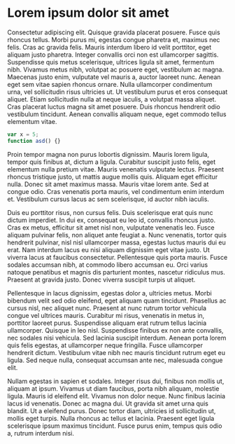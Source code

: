 # Lorem ipsum dolor sit amet

Consectetur adipiscing elit. Quisque gravida placerat posuere. Fusce quis rhoncus tellus. Morbi purus mi, egestas congue pharetra et, maximus nec felis. Cras ac gravida felis. Mauris interdum libero id velit porttitor, eget aliquam justo pharetra. Integer convallis orci non est ullamcorper sagittis. Suspendisse quis metus scelerisque, ultrices ligula sit amet, fermentum nibh. Vivamus metus nibh, volutpat ac posuere eget, vestibulum ac magna. Maecenas justo enim, vulputate vel mauris a, auctor laoreet nunc. Aenean eget sem vitae sapien rhoncus ornare. Nulla ullamcorper condimentum urna, vel sollicitudin risus ultricies ut. Ut vestibulum purus et eros consequat aliquet. Etiam sollicitudin nulla at neque iaculis, a volutpat massa aliquet. Cras placerat luctus magna sit amet posuere. Duis rhoncus hendrerit odio vestibulum tincidunt. Aenean convallis aliquam neque, eget commodo tellus elementum vitae.

```js
var x = 5;
function asd() {}
```

Proin tempor magna non purus lobortis dignissim. Mauris lorem ligula, tempor quis finibus at, dictum a ligula. Curabitur suscipit justo felis, eget elementum nulla pretium vitae. Mauris venenatis vulputate lectus. Praesent rhoncus tristique justo, ut mattis augue mollis quis. Aliquam eget efficitur nulla. Donec sit amet maximus massa. Mauris vitae lorem ante. Sed at congue odio. Cras venenatis porta mauris, vel condimentum enim interdum et. Vestibulum cursus lacus ac sem scelerisque, id auctor nibh iaculis.

Duis eu porttitor risus, non cursus felis. Duis scelerisque erat quis nunc dictum imperdiet. In dui ex, consequat eu leo id, convallis rhoncus justo. Cras ex metus, efficitur sit amet nisl non, vulputate venenatis leo. Fusce aliquam pulvinar felis, non aliquet ante feugiat a. Nunc venenatis, tortor quis hendrerit pulvinar, nisl nisl ullamcorper massa, egestas luctus mauris dui eu erat. Nam interdum lacus eu nisi aliquam dignissim eget vitae justo. Ut viverra lacus at faucibus consectetur. Pellentesque quis porta mauris. Fusce sodales accumsan nibh, at commodo libero accumsan eu. Orci varius natoque penatibus et magnis dis parturient montes, nascetur ridiculus mus. Praesent at gravida justo. Donec viverra suscipit turpis ut aliquet.

Pellentesque in lacus dignissim, egestas dolor a, ultricies metus. Morbi bibendum velit sed odio eleifend, eget aliquam quam tincidunt. Phasellus ac cursus nisl, nec aliquet nunc. Praesent at nunc rutrum tortor vehicula congue vel ultrices mauris. Curabitur mi risus, venenatis in metus in, porttitor laoreet purus. Suspendisse aliquam erat rutrum tellus lacinia ullamcorper. Quisque in leo nisl. Suspendisse finibus ex non ante convallis, nec sodales nisi vehicula. Sed lacinia suscipit interdum. Aenean porta lorem quis felis egestas, at ullamcorper neque fringilla. Fusce ullamcorper hendrerit dictum. Vestibulum vitae nibh nec mauris tincidunt rutrum eget eu ligula. Sed neque nulla, consequat accumsan ante nec, malesuada congue elit.

Nullam egestas in sapien et sodales. Integer risus dui, finibus non mollis ut, aliquam at ipsum. Vivamus ut diam faucibus, porta nibh aliquam, molestie ligula. Mauris id eleifend elit. Vivamus non dolor neque. Nunc finibus lacinia lacus id venenatis. Donec ac magna dui. Ut gravida sit amet urna quis blandit. Ut a eleifend purus. Donec tortor diam, ultricies id sollicitudin ut, mollis eget turpis. Nulla rhoncus ac tellus et lacinia. Praesent eget ligula scelerisque ipsum maximus tincidunt. Fusce purus enim, tempus quis odio a, rutrum interdum nisi.
